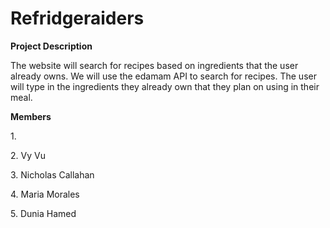 # Refridgeraiders
 
 <p><b>Project Description</b></p>
<p>The website will search for recipes based on ingredients that the user already owns. We will use the edamam API to search for recipes. The user will type in the ingredients they already own that they plan on using in their meal.</p>
 <p><b>Members</b></p>
 <p>1. </p>
 <p>2. Vy Vu</p>
 <p>3. Nicholas Callahan</p>
 <p>4. Maria Morales</p>
 <p>5. Dunia Hamed </p>
